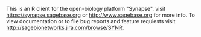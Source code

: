 This is an R client for the open-biology platform "Synapse". visit https://synapse.sagebase.org or http://www.sagebase.org for more info. To view documentation or to file bug reports and feature requiests visit http://sagebionetworks.jira.com/browse/SYNR.
